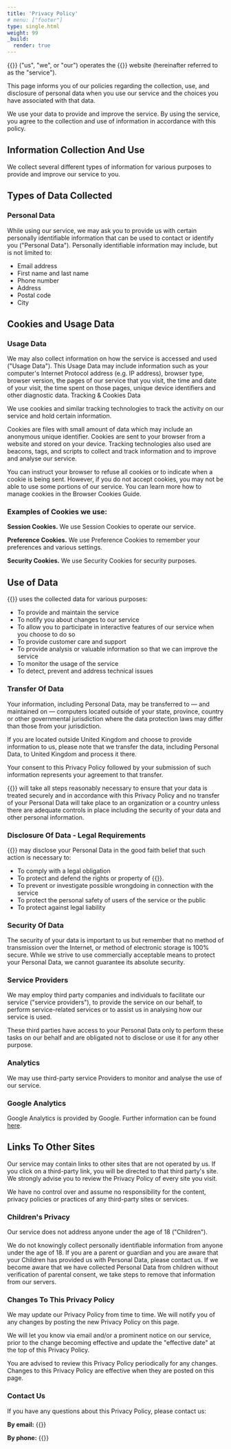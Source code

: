 ```yaml
---
title: 'Privacy Policy'
# menu: ["footer"]
type: single.html
weight: 99
_build:
  render: true
---
```


{{<fullname>}} ("us", "we", or "our") operates the {{<baseurl>}} website (hereinafter referred to as the "service").

This page informs you of our policies regarding the collection, use, and disclosure of personal data when you use our service and the choices you have associated with that data.

We use your data to provide and improve the service. By using the service, you agree to the collection and use of information in accordance with this policy.

## Information Collection And Use

We collect several different types of information for various purposes to provide and improve our service to you.

## Types of Data Collected

### Personal Data

While using our service, we may ask you to provide us with certain personally identifiable information that can be used to contact or identify you ("Personal Data"). Personally identifiable information may include, but is not limited to:

* Email address 
* First name and last name 
* Phone number 
* Address
* Postal code 
* City 

## Cookies and Usage Data
### Usage Data

We may also collect information on how the service is accessed and used ("Usage Data"). This Usage Data may include information such as your computer's Internet Protocol address (e.g. IP address), browser type, browser version, the pages of our service that you visit, the time and date of your visit, the time spent on those pages, unique device identifiers and other diagnostic data.
Tracking & Cookies Data

We use cookies and similar tracking technologies to track the activity on our service and hold certain information.

Cookies are files with small amount of data which may include an anonymous unique identifier. Cookies are sent to your browser from a website and stored on your device. Tracking technologies also used are beacons, tags, and scripts to collect and track information and to improve and analyse our service.

You can instruct your browser to refuse all cookies or to indicate when a cookie is being sent. However, if you do not accept cookies, you may not be able to use some portions of our service. You can learn more how to manage cookies in the Browser Cookies Guide.

### Examples of Cookies we use:

**Session Cookies.** We use Session Cookies to operate our service.

**Preference Cookies.** We use Preference Cookies to remember your preferences and various settings.

**Security Cookies.** We use Security Cookies for security purposes.

## Use of Data

{{<fullname>}} uses the collected data for various purposes:

* To provide and maintain the service
* To notify you about changes to our service
* To allow you to participate in interactive features of our service when you choose to do so
* To provide customer care and support
* To provide analysis or valuable information so that we can improve the service
* To monitor the usage of the service
* To detect, prevent and address technical issues

### Transfer Of Data

Your information, including Personal Data, may be transferred to — and maintained on — computers located outside of your state, province, country or other governmental jurisdiction where the data protection laws may differ than those from your jurisdiction.

If you are located outside United Kingdom and choose to provide information to us, please note that we transfer the data, including Personal Data, to United Kingdom and process it there.

Your consent to this Privacy Policy followed by your submission of such information represents your agreement to that transfer.

{{<fullname>}} will take all steps reasonably necessary to ensure that your data is treated securely and in accordance with this Privacy Policy and no transfer of your Personal Data will take place to an organization or a country unless there are adequate controls in place including the security of your data and other personal information.

### Disclosure Of Data - Legal Requirements

{{<fullname>}} may disclose your Personal Data in the good faith belief that such action is necessary to:

* To comply with a legal obligation
* To protect and defend the rights or property of {{<fullname>}}.
* To prevent or investigate possible wrongdoing in connection with the service
* To protect the personal safety of users of the service or the public
* To protect against legal liability

### Security Of Data

The security of your data is important to us but remember that no method of transmission over the Internet, or method of electronic storage is 100% secure. While we strive to use commercially acceptable means to protect your Personal Data, we cannot guarantee its absolute security.

### Service Providers

We may employ third party companies and individuals to facilitate our service ("service providers"), to provide the service on our behalf, to perform service-related services or to assist us in analysing how our service is used.

These third parties have access to your Personal Data only to perform these tasks on our behalf and are obligated not to disclose or use it for any other purpose.

### Analytics

We may use third-party service Providers to monitor and analyse the use of our service.

### Google Analytics

Google Analytics is provided by Google. Further information can be found [here](https://analytics.google.com/analytics/web/provision/?authuser=0#/provision).

## Links To Other Sites

Our service may contain links to other sites that are not operated by us. If you click on a third-party link, you will be directed to that third party's site. We strongly advise you to review the Privacy Policy of every site you visit.

We have no control over and assume no responsibility for the content, privacy policies or practices of any third-party sites or services.

### Children's Privacy

Our service does not address anyone under the age of 18 ("Children").

We do not knowingly collect personally identifiable information from anyone under the age of 18. If you are a parent or guardian and you are aware that your Children has provided us with Personal Data, please contact us. If we become aware that we have collected Personal Data from children without verification of parental consent, we take steps to remove that information from our servers.

### Changes To This Privacy Policy

We may update our Privacy Policy from time to time. We will notify you of any changes by posting the new Privacy Policy on this page.

We will let you know via email and/or a prominent notice on our service, prior to the change becoming effective and update the "effective date" at the top of this Privacy Policy.

You are advised to review this Privacy Policy periodically for any changes. Changes to this Privacy Policy are effective when they are posted on this page.

### Contact Us

If you have any questions about this Privacy Policy, please contact us:

**By email:** {{<email>}}

**By phone:** {{<phone>}}



